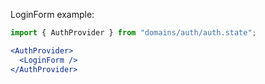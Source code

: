 LoginForm example:
```jsx
import { AuthProvider } from "domains/auth/auth.state";

<AuthProvider>
  <LoginForm />
</AuthProvider>
```